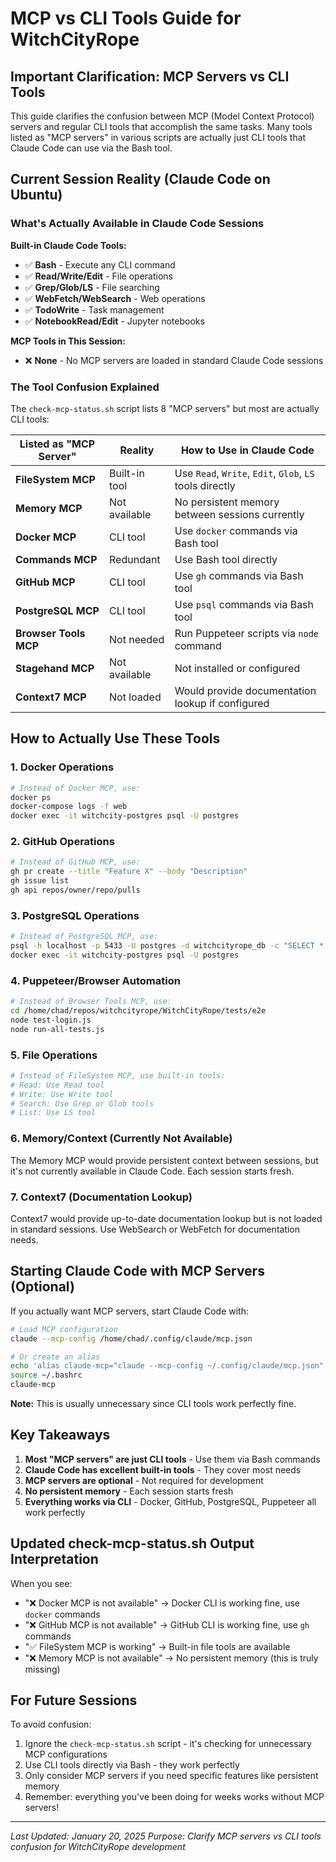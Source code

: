 # MCP vs CLI Tools Guide for WitchCityRope

## Important Clarification: MCP Servers vs CLI Tools

This guide clarifies the confusion between MCP (Model Context Protocol) servers and regular CLI tools that accomplish the same tasks. Many tools listed as "MCP servers" in various scripts are actually just CLI tools that Claude Code can use via the Bash tool.

## Current Session Reality (Claude Code on Ubuntu)

### What's Actually Available in Claude Code Sessions

**Built-in Claude Code Tools:**
- ✅ **Bash** - Execute any CLI command
- ✅ **Read/Write/Edit** - File operations
- ✅ **Grep/Glob/LS** - File searching
- ✅ **WebFetch/WebSearch** - Web operations
- ✅ **TodoWrite** - Task management
- ✅ **NotebookRead/Edit** - Jupyter notebooks

**MCP Tools in This Session:**
- ❌ **None** - No MCP servers are loaded in standard Claude Code sessions

### The Tool Confusion Explained

The `check-mcp-status.sh` script lists 8 "MCP servers" but most are actually CLI tools:

| Listed as "MCP Server" | Reality | How to Use in Claude Code |
|------------------------|---------|---------------------------|
| **FileSystem MCP** | Built-in tool | Use `Read`, `Write`, `Edit`, `Glob`, `LS` tools directly |
| **Memory MCP** | Not available | No persistent memory between sessions currently |
| **Docker MCP** | CLI tool | Use `docker` commands via Bash tool |
| **Commands MCP** | Redundant | Use Bash tool directly |
| **GitHub MCP** | CLI tool | Use `gh` commands via Bash tool |
| **PostgreSQL MCP** | CLI tool | Use `psql` commands via Bash tool |
| **Browser Tools MCP** | Not needed | Run Puppeteer scripts via `node` command |
| **Stagehand MCP** | Not available | Not installed or configured |
| **Context7 MCP** | Not loaded | Would provide documentation lookup if configured |

## How to Actually Use These Tools

### 1. Docker Operations
```bash
# Instead of Docker MCP, use:
docker ps
docker-compose logs -f web
docker exec -it witchcity-postgres psql -U postgres
```

### 2. GitHub Operations
```bash
# Instead of GitHub MCP, use:
gh pr create --title "Feature X" --body "Description"
gh issue list
gh api repos/owner/repo/pulls
```

### 3. PostgreSQL Operations
```bash
# Instead of PostgreSQL MCP, use:
psql -h localhost -p 5433 -U postgres -d witchcityrope_db -c "SELECT * FROM events;"
docker exec -it witchcity-postgres psql -U postgres
```

### 4. Puppeteer/Browser Automation
```bash
# Instead of Browser Tools MCP, use:
cd /home/chad/repos/witchcityrope/WitchCityRope/tests/e2e
node test-login.js
node run-all-tests.js
```

### 5. File Operations
```python
# Instead of FileSystem MCP, use built-in tools:
# Read: Use Read tool
# Write: Use Write tool
# Search: Use Grep or Glob tools
# List: Use LS tool
```

### 6. Memory/Context (Currently Not Available)
The Memory MCP would provide persistent context between sessions, but it's not currently available in Claude Code. Each session starts fresh.

### 7. Context7 (Documentation Lookup)
Context7 would provide up-to-date documentation lookup but is not loaded in standard sessions. Use WebSearch or WebFetch for documentation needs.

## Starting Claude Code with MCP Servers (Optional)

If you actually want MCP servers, start Claude Code with:

```bash
# Load MCP configuration
claude --mcp-config /home/chad/.config/claude/mcp.json

# Or create an alias
echo 'alias claude-mcp="claude --mcp-config ~/.config/claude/mcp.json"' >> ~/.bashrc
source ~/.bashrc
claude-mcp
```

**Note:** This is usually unnecessary since CLI tools work perfectly fine.

## Key Takeaways

1. **Most "MCP servers" are just CLI tools** - Use them via Bash commands
2. **Claude Code has excellent built-in tools** - They cover most needs
3. **MCP servers are optional** - Not required for development
4. **No persistent memory** - Each session starts fresh
5. **Everything works via CLI** - Docker, GitHub, PostgreSQL, Puppeteer all work perfectly

## Updated check-mcp-status.sh Output Interpretation

When you see:
- "❌ Docker MCP is not available" → Docker CLI is working fine, use `docker` commands
- "❌ GitHub MCP is not available" → GitHub CLI is working fine, use `gh` commands  
- "✅ FileSystem MCP is working" → Built-in file tools are available
- "❌ Memory MCP is not available" → No persistent memory (this is truly missing)

## For Future Sessions

To avoid confusion:
1. Ignore the `check-mcp-status.sh` script - it's checking for unnecessary MCP configurations
2. Use CLI tools directly via Bash - they work perfectly
3. Only consider MCP servers if you need specific features like persistent memory
4. Remember: everything you've been doing for weeks works without MCP servers!

---
*Last Updated: January 20, 2025*
*Purpose: Clarify MCP servers vs CLI tools confusion for WitchCityRope development*